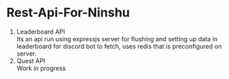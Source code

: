 # Rest-Api-For-Ninshu

1. Leaderboard API  <br>
  Its an api run using expressjs server for flushing and setting up data in leaderboard for discord bot to fetch, uses redis that is preconfigured on server. <br>
2. Quest API <br>
  Work in progress <br>
